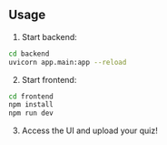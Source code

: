 ## Usage

1. Start backend:
```bash
cd backend
uvicorn app.main:app --reload
```

2. Start frontend:
```bash
cd frontend
npm install
npm run dev
```

3. Access the UI and upload your quiz!
